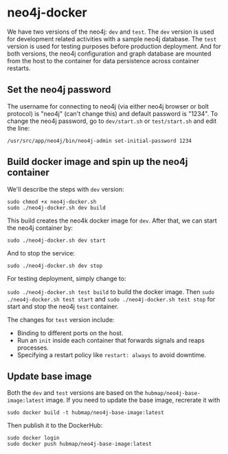 # neo4j-docker

We have two versions of the neo4j: `dev` and `test`. The `dev` version is used for development related activities with a sample neo4j database. The `test` version is used for testing purposes before production deployment. And for both versions, the neo4j configuration and graph database are mounted from the host to the container for data persistence across container restarts.

## Set the neo4j password

The username for connecting to neo4j (via either neo4j browser or bolt protocol) is "neo4j" (can't change this) and default password is "1234". To change the neo4j password, go to `dev/start.sh` or `test/start.sh` and edit the line:

````
/usr/src/app/neo4j/bin/neo4j-admin set-initial-password 1234
````

## Build docker image and spin up the neo4j container

We'll describe the steps with `dev` version:

````
sudo chmod +x neo4j-docker.sh
sudo ./neo4j-docker.sh dev build
````

This build creates the neo4k docker image for `dev`. After that, we can start the neo4j container by:

````
sudo ./neo4j-docker.sh dev start
````

And to stop the service:

````
sudo ./neo4j-docker.sh dev stop
````

For testing deployment, simply change to:

`sudo ./neo4j-docker.sh test build` to build the docker image. Then `sudo ./neo4j-docker.sh test start` and `sudo ./neo4j-docker.sh test stop` for start and stop the neo4j `test` container.

The changes for `test` version include:

* Binding to different ports on the host.
* Run an `init` inside each container that forwards signals and reaps processes.
* Specifying a restart policy like `restart: always` to avoid downtime.

## Update base image

Both the `dev` and `test` versions are based on the `hubmap/neo4j-base-image:latest` image. If you need to update the base image, recrerate it with 

````
sudo docker build -t hubmap/neo4j-base-image:latest
````

Then publish it to the DockerHub:

````
sudo docker login
sudo docker push hubmap/neo4j-base-image:latest
````